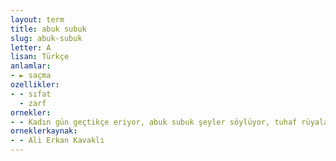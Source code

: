 ```yaml
---
layout: term
title: abuk subuk
slug: abuk-subuk
letter: A
lisan: Türkçe
anlamlar:
- ► saçma
ozellikler:
- - sıfat
  - zarf
ornekler:
- - Kadın gün geçtikçe eriyor, abuk subuk şeyler söylüyor, tuhaf rüyalar görüyordu.
orneklerkaynak:
- - Ali Erkan Kavaklı
---
```

